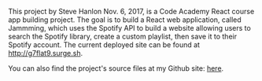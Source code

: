 This project by Steve Hanlon Nov. 6, 2017, is a Code Academy React course app building project.
The goal is to build a React web application, called Jammming, which uses the Spotify API to build a website allowing users to search the Spotify library, create a custom playlist, then save it to their Spotify account.  The current deployed site can be found at http://g7flat9.surge.sh.

You can also find the project's source files at my Github site: [here](https://github.com/SixStringsCoder/javascript_codeAcademy_course/tree/master/React_projects/jamming).
